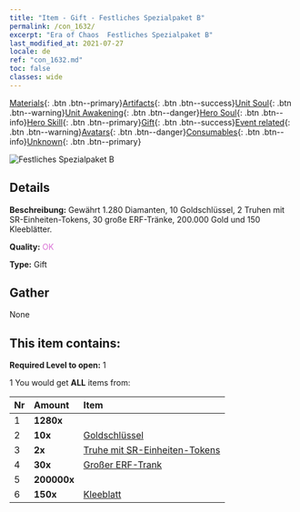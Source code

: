 ```yaml
---
title: "Item - Gift - Festliches Spezialpaket B"
permalink: /con_1632/
excerpt: "Era of Chaos  Festliches Spezialpaket B"
last_modified_at: 2021-07-27
locale: de
ref: "con_1632.md"
toc: false
classes: wide
---
```

 [Materials](/ItemsDE/){: .btn .btn--primary}[Artifacts](/ItemsDE/Artifacts/){: .btn .btn--success}[Unit Soul](/ItemsDE/UnitSoul/){: .btn .btn--warning}[Unit Awakening](/ItemsDE/UnitAwakening/){: .btn .btn--danger}[Hero Soul](/ItemsDE/HeroSoul/){: .btn .btn--info}[Hero Skill](/ItemsDE/HeroSkill/){: .btn .btn--primary}[Gift](/ItemsDE/Gift/){: .btn .btn--success}[Event related](/ItemsDE/Events/){: .btn .btn--warning}[Avatars](/ItemsDE/Avatars/){: .btn .btn--danger}[Consumables](/ItemsDE/Consumables/){: .btn .btn--info}[Unknown](/ItemsDE/Unknown/){: .btn .btn--primary}

 ![Festliches Spezialpaket B](/images/t/i_907247.png)

## Details
 **Beschreibung:** Gewährt 1.280 Diamanten, 10 Goldschlüssel, 2 Truhen mit SR-Einheiten-Tokens, 30 große ERF-Tränke, 200.000 Gold und 150 Kleeblätter.

 **Quality:** <span style="color: #DA70D6">OK</span>

 **Type:** Gift

## Gather

  None

## This item contains:

 **Required Level to open:** 1

 1 You would get **ALL** items  from:

  | Nr | Amount |     Item    |
  |:---|:-------|:------------|
  | 1 |  **1280x** | <i class="fas fa-gem"/> |  | 
  | 2 |  **10x** | [Goldschlüssel](/ItemsDE/con_783/) |  | 
  | 3 |  **2x** | [Truhe mit SR-Einheiten-Tokens](/ItemsDE/con_1597/) |  | 
  | 4 |  **30x** | [Großer ERF-Trank](/ItemsDE/con_702/) |  | 
  | 5 |  **200000x** | <i class="fas fa-coins"/> |  | 
  | 6 |  **150x** | [Kleeblatt](/ItemsDE/con_537/) |  | 
